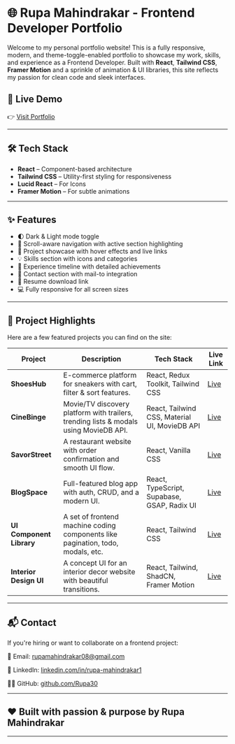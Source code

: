 # 🌐 Rupa Mahindrakar - Frontend Developer Portfolio

Welcome to my personal portfolio website! This is a fully responsive, modern, and theme-toggle-enabled portfolio to showcase my work, skills, and experience as a Frontend Developer. Built with **React**, **Tailwind CSS**, **Framer Motion** and a sprinkle of animation & UI libraries, this site reflects my passion for clean code and sleek interfaces.

## 🚀 Live Demo
👉 [Visit Portfolio](https://personal-portfolio-rupa30s-projects.vercel.app/) 

---

## 🛠 Tech Stack

- **React** – Component-based architecture
- **Tailwind CSS** – Utility-first styling for responsiveness
- **Lucid React** – For Icons
- **Framer Motion** – For subtle animations

---

## ✨ Features

- 🌓 Dark & Light mode toggle
- 🎯 Scroll-aware navigation with active section highlighting
- 📂 Project showcase with hover effects and live links
- 💡 Skills section with icons and categories
- 💼 Experience timeline with detailed achievements
- 📧 Contact section with mail-to integration
- 📄 Resume download link
- 💻 Fully responsive for all screen sizes

---

## 📁 Project Highlights

Here are a few featured projects you can find on the site:

| Project       | Description                                                                                  | Tech Stack                                      | Live Link |
|---------------|----------------------------------------------------------------------------------------------|--------------------------------------------------|-----------|
| **ShoesHub**  | E-commerce platform for sneakers with cart, filter & sort features.                          | React, Redux Toolkit, Tailwind CSS               | [Live](https://shoes-hub-rose.vercel.app/) |
| **CineBinge** | Movie/TV discovery platform with trailers, trending lists & modals using MovieDB API.        | React, Tailwind CSS, Material UI, MovieDB API    | [Live](https://cine-binge-six.vercel.app/) |
| **SavorStreet** | A restaurant website with order confirmation and smooth UI flow.                          | React, Vanilla CSS                               | [Live](https://savor-street-seven.vercel.app/) |
| **BlogSpace** | Full-featured blog app with auth, CRUD, and a modern UI.                                      | React, TypeScript, Supabase, GSAP, Radix UI      | [Live](https://blogspacedotcom.vercel.app/) |
| **UI Component Library** | A set of frontend machine coding components like pagination, todo, modals, etc. | React, Tailwind CSS                              | [Live](https://ui-component-library-ten.vercel.app/) |
| **Interior Design UI** | A concept UI for an interior decor website with beautiful transitions.              | React, Tailwind, ShadCN, Framer Motion           | [Live](https://interior-page-ui.vercel.app/) |

---

## 📬 Contact

If you're hiring or want to collaborate on a frontend project:

📧 Email: rupamahindrakar08@gmail.com

💼 LinkedIn: [linkedin.com/in/rupa-mahindrakar1](https://www.linkedin.com/in/rupa-mahindrakar1/)

🧑‍💻 GitHub: [github.com/Rupa30](https://github.com/Rupa30)

---

## ❤️ Built with passion & purpose by Rupa Mahindrakar

---